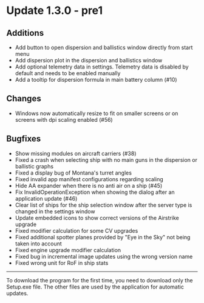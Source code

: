 # Update 1.3.0 - pre1

## Additions
- Add button to open dispersion and ballistics window directly from start menu
- Add dispersion plot in the dispersion and ballistics window
- Add optional telemetry data in settings. Telemetry data is disabled by default and needs to be enabled manually
- Add a tooltip for dispersion formula in main battery column (#10)

## Changes
- Windows now automatically resize to fit on smaller screens or on screens with dpi scaling enabled (#56)

## Bugfixes
- Show missing modules on aircraft carriers (#38)
- Fixed a crash when selecting ship with no main guns in the dispersion or ballistic graphs
- Fixed a display bug of Montana's turret angles
- Fixed invalid app manifest configurations regarding scaling
- Hide AA expander when there is no anti air on a ship (#45)
- Fix InvalidOperationException when showing the dialog after an application update (#46)
- Clear list of ships for the ship selection window after the server type is changed in the settings window
- Update embedded icons to show correct versions of the Airstrike upgrade
- Fixed modifier calculation for some CV upgrades
- Fixed additional spotter planes provided by "Eye in the Sky" not being taken into account
- Fixed engine upgrade modifier calculation
- Fixed bug in incremental image updates using the wrong version name
- Fixed wrong unit for RoF in ship stats
___
To download the program for the first time, you need to download only the Setup.exe file. The other files are used by the application for automatic updates.

